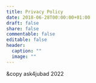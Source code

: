 ```yaml
---
title: Privacy Policy
date: 2018-06-28T00:00:00+01:00
draft: false
share: false
commentable: false
editable: false
header:
  caption: ""
  image: ""
---
```


&copy ask4jubad 2022

[Add your privacy policy here and set `draft: false` to publish it. Otherwise, delete this file if you don't need it.]: <>
